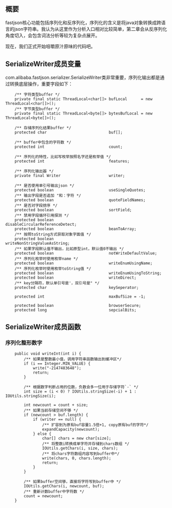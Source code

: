 ## 概要

fastjson核心功能包括序列化和反序列化，序列化的含义是将java对象转换成跨语言的json字符串。我认为从这里作为分析入口相对比较简单，第二章会从反序列化角度切入，会包含词法分析等较为复杂点展开。

现在，我们正式开始咀嚼原汁原味的代码吧。

## SerializeWriter成员变量

com.alibaba.fastjson.serializer.SerializeWriter类非常重要，序列化输出都是通过转换底层操作，重要字段如下：

```
    /** 字符类型buffer */
    private final static ThreadLocal<char[]> bufLocal      = new ThreadLocal<char[]>();
    /** 字节类型buffer */
    private final static ThreadLocal<byte[]> bytesBufLocal = new ThreadLocal<byte[]>();

    /** 存储序列化结果buffer */
    protected char                           buf[];

    /** buffer中包含的字符数 */
    protected int                            count;

    /** 序列化的特性，比如写枚举按照名字还是枚举值 */
    protected int                            features;

    /** 序列化输出器 */
    private final Writer                     writer;

    /** 是否使用单引号输出json */
    protected boolean                        useSingleQuotes;
    /** 输出字段是否追加 "和：字符 */
    protected boolean                        quoteFieldNames;
    /** 是否对字段排序 */
    protected boolean                        sortField;
    /** 禁用字段循环引用探测 */
    protected boolean                        disableCircularReferenceDetect;
    protected boolean                        beanToArray;
    /** 按照toString方式获取对象字面值 */
    protected boolean                        writeNonStringValueAsString;
    /** 如果字段默认值不输出，比如原型int，默认值0不输出 */
    protected boolean                        notWriteDefaultValue;
    /** 序列化枚举时使用枚举name */
    protected boolean                        writeEnumUsingName;
    /** 序列化枚举时使用枚举toString值 */
    protected boolean                        writeEnumUsingToString;
    protected boolean                        writeDirect;
    /** key分隔符，默认单引号是'，双引号是" */
    protected char                           keySeperator;

    protected int                            maxBufSize = -1;

    protected boolean                        browserSecure;
    protected long                           sepcialBits;
```

## SerializeWriter成员函数

### 序列化整形数字

        public void writeInt(int i) {
            /** 如果是整数最小值，调用字符串函数输出到缓冲区*/
            if (i == Integer.MIN_VALUE) {
                write("-2147483648");
                return;
            }

            /** 根据数字判断占用的位数，负数会多一位用于存储字符`-` */
            int size = (i < 0) ? IOUtils.stringSize(-i) + 1 : IOUtils.stringSize(i);

            int newcount = count + size;
            /** 如果当前存储空间不够 */
            if (newcount > buf.length) {
                if (writer == null) {
                    /** 扩容到为原有buf容量1.5倍+1, copy原有buf的字符*/
                    expandCapacity(newcount);
                } else {
                    char[] chars = new char[size];
                    /** 将整数i转换成单字符并存储到chars数组 */
                    IOUtils.getChars(i, size, chars);
                    /** 将chars字符数组内容写到buffer中*/
                    write(chars, 0, chars.length);
                    return;
                }
            }

            /** 如果buffer空间够，直接将字符写到buffer中 */
            IOUtils.getChars(i, newcount, buf);
            /** 重新计数buffer中字符数 */
            count = newcount;
        }



